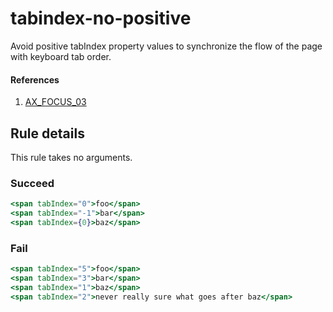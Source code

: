# tabindex-no-positive

Avoid positive tabIndex property values to synchronize the flow of the page with keyboard tab order.

#### References
1. [AX_FOCUS_03](https://github.com/GoogleChrome/accessibility-developer-tools/wiki/Audit-Rules#ax_focus_03)

## Rule details

This rule takes no arguments.

### Succeed
```jsx
<span tabIndex="0">foo</span>
<span tabIndex="-1">bar</span>
<span tabIndex={0}>baz</span>
```

### Fail
```jsx
<span tabIndex="5">foo</span>
<span tabIndex="3">bar</span>
<span tabIndex="1">baz</span>
<span tabIndex="2">never really sure what goes after baz</span>
```
